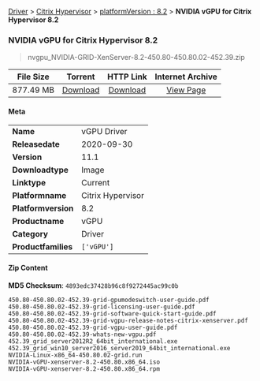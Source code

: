 
[Driver](/README.md)  >  [Citrix Hypervisor](/index/Driver/Citrix_Hypervisor.md)  >  [platformVersion : 8.2](/index/Driver/Citrix_Hypervisor/8.2.md)  >  **NVIDIA vGPU for Citrix Hypervisor 8.2**


###    NVIDIA vGPU for Citrix Hypervisor 8.2

> nvgpu_NVIDIA-GRID-XenServer-8.2-450.80-450.80.02-452.39.zip   


| **File Size** | **Torrent**  | **HTTP Link** | **Internet Archive** |
|:-------------:|:------------:|:-------------:|:--------------------:|
| 877.49 MB |  [Download](https://archive.org/download/nvgpu_NVIDIA-GRID-XenServer-8.2-450.80-450.80.02-452.39.zip/nvgpu_NVIDIA-GRID-XenServer-8.2-450.80-450.80.02-452.39.zip_archive.torrent)       | [Download](https://archive.org/compress/nvgpu_NVIDIA-GRID-XenServer-8.2-450.80-450.80.02-452.39.zip) | [View Page](https://archive.org/details/nvgpu_NVIDIA-GRID-XenServer-8.2-450.80-450.80.02-452.39.zip)       |

#### Meta

<table>
<tr><td><strong>Name</strong></td><td>vGPU Driver</td></tr>
<tr><td><strong>Releasedate</strong></td><td>2020-09-30</td></tr>
<tr><td><strong>Version</strong></td><td>11.1</td></tr>
<tr><td><strong>Downloadtype</strong></td><td>Image</td></tr>
<tr><td><strong>Linktype</strong></td><td>Current</td></tr>
<tr><td><strong>Platformname</strong></td><td>Citrix Hypervisor</td></tr>
<tr><td><strong>Platformversion</strong></td><td>8.2</td></tr>
<tr><td><strong>Productname</strong></td><td>vGPU</td></tr>
<tr><td><strong>Category</strong></td><td>Driver</td></tr>
<tr><td><strong>Productfamilies</strong></td><td><code>['vGPU']</code></td></tr>
</table>

#### Zip Content

**MD5 Checksum**: `4893edc37428b96c8f9272445ac99c0b`

```text
450.80-450.80.02-452.39-grid-gpumodeswitch-user-guide.pdf
450.80-450.80.02-452.39-grid-licensing-user-guide.pdf
450.80-450.80.02-452.39-grid-software-quick-start-guide.pdf
450.80-450.80.02-452.39-grid-vgpu-release-notes-citrix-xenserver.pdf
450.80-450.80.02-452.39-grid-vgpu-user-guide.pdf
450.80-450.80.02-452.39-whats-new-vgpu.pdf
452.39_grid_server2012R2_64bit_international.exe
452.39_grid_win10_server2016_server2019_64bit_international.exe
NVIDIA-Linux-x86_64-450.80.02-grid.run
NVIDIA-vGPU-xenserver-8.2-450.80.x86_64.iso
NVIDIA-vGPU-xenserver-8.2-450.80.x86_64.rpm
```
